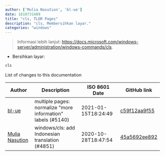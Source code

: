 ```yaml
---
author: ['Mulia Nasution', 'bl-ue']
date: 1610731489
title: "cls, TLDR Pages"
description: "cls, Membersihkan layar."
categories: "windows"
---
```

> Informasi lebih lanjut: <https://docs.microsoft.com/windows-server/administration/windows-commands/cls>.

- Bersihkan layar:

```bash
cls
```
List of changes to this documentation


Author | Description | ISO 8601 Date | GitHub link
------|-----|-----|-----
[bl-ue](mailto:54780737+bl-ue@users.noreply.github.com) | multiple pages: normalize "more information" labels (#5140) | 2021-01-15T18:24:49 | [c59f12aa9f55](https://github.com/tldr-pages/tldr/commit/c59f12aa9f55d85612ba22e4da86db293ff76977)
[Mulia Nasution](mailto:mul14@users.noreply.github.com) | windows/cls: add Indonesian translation (#4851) | 2020-10-28T18:47:54 | [45a5692ee892](https://github.com/tldr-pages/tldr/commit/45a5692ee89272e6a4098dd65d58466e24c02d56)


